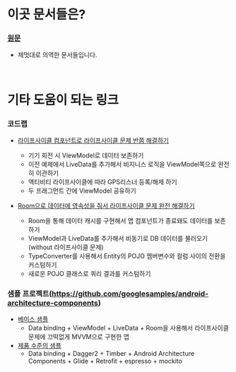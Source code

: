 # 이곳 문서들은?
### [원문](https://developer.android.com/topic/libraries/architecture/index.html)
- 제멋대로 의역한 문서들입니다.

<br>

# 기타 도움이 되는 링크
### 코드랩
- [라이프사이클 컴포넌트로 라이프사이클 문제 반쯤 해결하기](https://codelabs.developers.google.com/codelabs/android-lifecycles/#0)
	- 기기 회전 시 ViewModel로 데이터 보존하기
	- 이전 예제에서 LiveData를 추가해서 비지니스 로직을 ViewModel쪽으로 완전히 이관하기
	- 액티비티 라이프사이클에 따라 GPS리스너 등록/해제 하기
	- 두 프래그먼트 간에 ViewModel 공유하기
	
- [Room으로 데이터에 영속성을 줘서 라이프사이클 문제 완전 해결하기](https://codelabs.developers.google.com/codelabs/android-persistence/#0)
	- Room을 통해 데이터 캐시를 구현해서 앱 컴포넌트가 종료돼도 데이터를 보존하기
	- ViewModel과 LiveData를 추가해서 비동기로 DB 데이터를 불러오기(without 라이프사이클 문제)
	- TypeConverter를 사용해서 Entity의 POJO 멤버변수와 컬럼 사이의 전환을 커스텀하기
	- 새로운 POJO 클래스로 쿼리 결과를 커스텀하기

### 샘플 프로젝트(https://github.com/googlesamples/android-architecture-components)
- [베이스 샘플](https://github.com/googlesamples/android-architecture-components/tree/master/BasicSample)
	- Data binding + ViewModel + LiveData + Room을 사용해서 라이프사이클 문제에 끄떡없게 MVVM으로 구현한 앱
- [제품 수준의 샘플](https://github.com/googlesamples/android-architecture-components/tree/master/GithubBrowserSample)
	- Data binding + Dagger2 + Timber + Android Architecture Components + Glide + Retrofit + espresso + mockito
